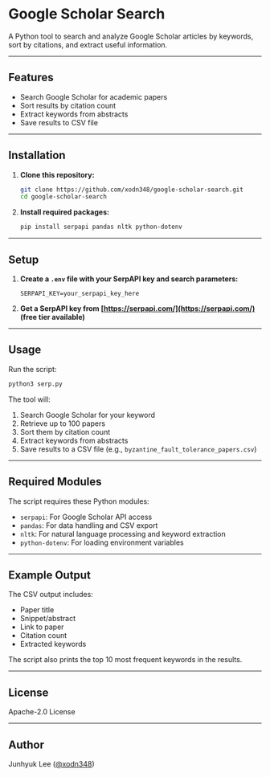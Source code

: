 # Google Scholar Search

A Python tool to search and analyze Google Scholar articles by keywords, sort by citations, and extract useful information.

---

## Features

- Search Google Scholar for academic papers
- Sort results by citation count
- Extract keywords from abstracts
- Save results to CSV file

---

## Installation

1. **Clone this repository:**
    ```bash
    git clone https://github.com/xodn348/google-scholar-search.git
    cd google-scholar-search
    ```

2. **Install required packages:**
    ```bash
    pip install serpapi pandas nltk python-dotenv
    ```

---

## Setup

1. **Create a `.env` file with your SerpAPI key and search parameters:**
    ```
    SERPAPI_KEY=your_serpapi_key_here
    ```
2. **Get a SerpAPI key from [https://serpapi.com/](https://serpapi.com/) (free tier available)**

---

## Usage

Run the script:
```bash
python3 serp.py
```

The tool will:
1. Search Google Scholar for your keyword
2. Retrieve up to 100 papers
3. Sort them by citation count
4. Extract keywords from abstracts
5. Save results to a CSV file (e.g., `byzantine_fault_tolerance_papers.csv`)

---

## Required Modules

The script requires these Python modules:
- `serpapi`: For Google Scholar API access
- `pandas`: For data handling and CSV export
- `nltk`: For natural language processing and keyword extraction
- `python-dotenv`: For loading environment variables

---

## Example Output

The CSV output includes:
- Paper title
- Snippet/abstract
- Link to paper
- Citation count
- Extracted keywords

The script also prints the top 10 most frequent keywords in the results.

---

## License

Apache-2.0 License

---

## Author

Junhyuk Lee ([@xodn348](https://github.com/xodn348))
